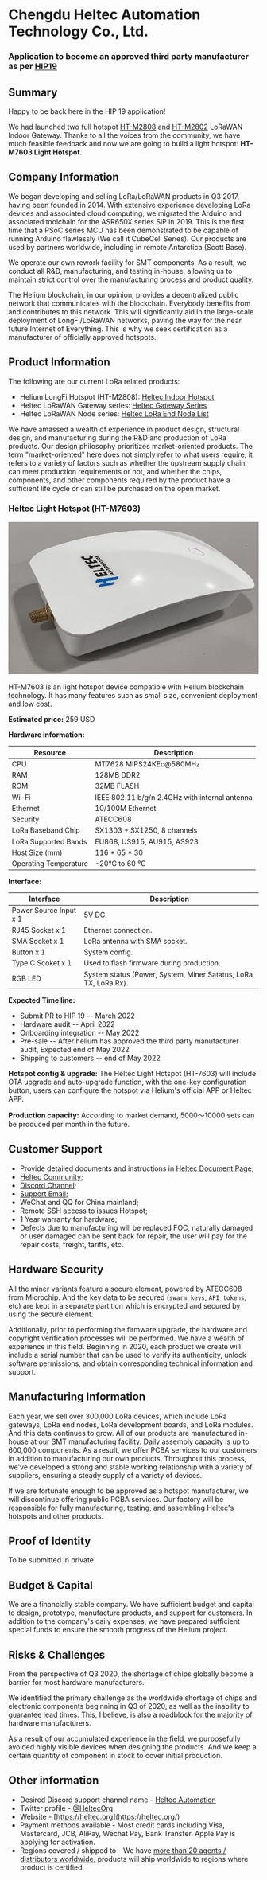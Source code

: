 # Chengdu Heltec Automation Technology Co., Ltd.
### Application to become an approved third party manufacturer as per [HIP19](https://github.com/helium/HIP/blob/master/0019-third-party-manufacturers.md)

## Summary

Happy to be back here in the HIP 19 application!

We had launched two full hotspot [HT-M2808](https://heltec.org/project/ht-m2808/) and [HT-M2802](https://github.com/dewi-alliance/hotspot-manufacturers/blob/main/applications/heltec-m2802.md) LoRaWAN Indoor Gateway. Thanks to all the voices from the community, we have much feasible feedback and now we are going to build a light hotspot: **HT-M7603 Light Hotspot**.

## Company Information

We began developing and selling LoRa/LoRaWAN products in Q3 2017, having been founded in 2014. With extensive experience developing LoRa devices and associated cloud computing, we migrated the Arduino and associated toolchain for the ASR650X series SiP in 2019. This is the first time that a PSoC series MCU has been demonstrated to be capable of running Arduino flawlessly (We call it CubeCell Series). Our products are used by partners worldwide, including in remote Antarctica (Scott Base).

We operate our own rework facility for SMT components. As a result, we conduct all R&D, manufacturing, and testing in-house, allowing us to maintain strict control over the manufacturing process and product quality.

The Helium blockchain, in our opinion, provides a decentralized public network that communicates with the blockchain. Everybody benefits from and contributes to this network. This will significantly aid in the large-scale deployment of LongFi/LoRaWAN networks, paving the way for the near future Internet of Everything. This is why we seek certification as a manufacturer of officially approved hotspots.

## Product Information

The following are our current LoRa related products:

- Helium LongFi Hotspot (HT-M2808): [Heltec Indoor Hotspot](https://heltec.org/project/ht-m2808/)
- Heltec LoRaWAN Gateway series: [Heltec Gateway Series](https://heltec.org/proudct_center/lora/lora-gateway/)
- Heltec LoRaWAN Node series: [Heltec LoRa End Node List](https://docs.heltec.cn/#/en/products/lora/lora_node/heltec_lora_node_list)

We have amassed a wealth of experience in product design, structural design, and manufacturing during the R&D and production of LoRa products. Our design philosophy prioritizes market-oriented products. The term "market-oriented" here does not simply refer to what users require; it refers to a variety of factors such as whether the upstream supply chain can meet production requirements or not, and whether the chips, components, and other components required by the product have a sufficient life cycle or can still be purchased on the open market.

### Heltec Light Hotspot (HT-M7603)

![](heltec/08.png)

HT-M7603 is an light hotspot device compatible with Helium blockchain technology. It has many features such as small size, convenient deployment and low cost.

**Estimated price:** 259 USD

**Hardware information:**

| Resource              | Description                                    |
| --------------------- | ---------------------------------------------- |
| CPU                   | MT7628 MIPS24KEc@580MHz                        |
| RAM                   | 128MB DDR2                                     |
| ROM                   | 32MB FLASH                                     |
| Wi-Fi                 | IEEE 802.11 b/g/n 2.4GHz with internal antenna |
| Ethernet              | 10/100M Ethernet                               |
| Security              | ATECC608                                       |
| LoRa Baseband Chip    | SX1303 + SX1250, 8 channels                    |
| LoRa Supported Bands  | EU868, US915, AU915, AS923                     |
| Host Size (mm)        | 116 * 65 * 30                                  |
| Operating Temperature | -20°C to 60 °C                                 |



**Interface:**

| Interface              | Description                                                  |
| ---------------------- | ------------------------------------------------------------ |
| Power Source Input x 1 | 5V DC.                                                       |
| RJ45 Socket x 1        | Ethernet connection.                                         |
| SMA Socket x 1         | LoRa antenna with SMA socket.                                |
| Button x 1             | System config.                                               |
| Type C Scoket x 1      | Used to flash firmware during production.                    |
| RGB LED                | System status (Power, System, Miner Satatus, LoRa TX, LoRa Rx). |



**Expected Time line:**

- Submit PR to HIP 19 -- March 2022
- Hardware audit -- April 2022
- Onboarding integration -- May 2022
- Pre-sale -- After helium has approved the third party manufacturer audit, Expected end of May 2022
- Shipping to customers -- end of May 2022

**Hotspot config & upgrade:** The Heltec Light Hotspot (HT-7603) will include OTA upgrade and auto-upgrade function, with the one-key configuration button, users can configure the hotspot via Helium's official APP or Heltec APP.

**Production capacity:** According to market demand, 5000～10000 sets can be produced per month in the future.



## Customer Support

- Provide detailed documents and instructions in [Heltec Document Page](https://heltec-automation-docs.readthedocs.io/);
- [Heltec Community](http://community.heltec.cn/);
- [Discord Channel](https://discord.gg/QbWcMdUa);
- [Support Email](support@heltec.cn);
- WeChat and QQ for China mainland;
- Remote SSH access to issues Hotspot;
- 1 Year warranty for hardware;
- Defects due to manufacturing will be replaced FOC, naturally damaged or user damaged can be sent back for repair, the user will pay for the repair costs, freight, tariffs, etc.

## Hardware Security

All the miner variants feature a secure element, powered by ATECC608 from Microchip. And the key data to be secured (`swarm keys`, `API tokens`, etc) are kept in a separate partition which is encrypted and secured by using the secure element.

Additionally, prior to performing the firmware upgrade, the hardware and copyright verification processes will be performed. We have a wealth of experience in this field. Beginning in 2020, each product we create will include a serial number that can be used to verify its authenticity, unlock software permissions, and obtain corresponding technical information and support.

## Manufacturing Information

Each year, we sell over 300,000 LoRa devices, which include LoRa gateways, LoRa end nodes, LoRa development boards, and LoRa modules. And this data continues to grow. All of our products are manufactured in-house at our SMT manufacturing facility. Daily assembly capacity is up to 600,000 components. As a result, we offer PCBA services to our customers in addition to manufacturing our own products. Throughout this process, we've developed a strong and stable working relationship with a variety of suppliers, ensuring a steady supply of a variety of devices.

If we are fortunate enough to be approved as a hotspot manufacturer, we will discontinue offering public PCBA services. Our factory will be responsible for fully manufacturing, testing, and assembling Heltec's hotspots and other products.

## Proof of Identity

To be submitted in private.

## Budget & Capital

We are a financially stable company. We have sufficient budget and capital to design, prototype, manufacture products, and support for customers. In addition to the company's daily expenses, we have prepared sufficient special funds to ensure the smooth progress of the Helium project.

## Risks & Challenges

From the perspective of Q3 2020, the shortage of chips globally become a barrier for most hardware manufacturers.

We identified the primary challenge as the worldwide shortage of chips and electronic components beginning in Q3 of 2020, as well as the inability to guarantee lead times. This, I believe, is also a roadblock for the majority of hardware manufacturers.

As a result of our accumulated experience in the field, we purposefully avoided highly visible devices when designing the products. And we keep a certain quantity of component in stock to cover initial production.

## Other information

* Desired Discord support channel name - [Heltec Automation](https://discord.gg/QbWcMdUa)
* Twitter profile - [@HeltecOrg](https://twitter.com/HeltecOrg)
* Website - [https://heltec.org](https://heltec.org/)
* Payment methods available - Most credit cards including Visa, Mastercard, JCB, AliPay, Wechat Pay, Bank Transfer. Apple Pay is applying for activation.
* Regions covered / shipped to - We have [more than 20 agents / distributors worldwide](https://heltec.org/distributors-list/), products will ship worldwide to regions where product is certified.

